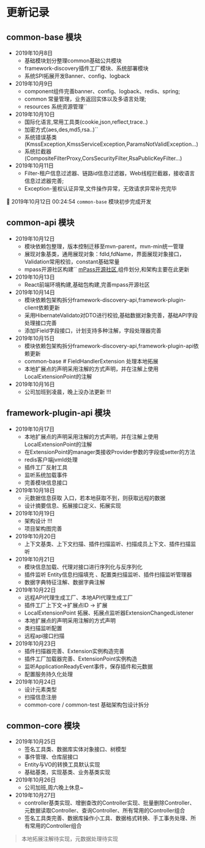 #  更新记录
## common-base 模块
- 2019年10月8日  
    - 基础模块划分整理common基础公共模块
    - framework-discovery插件工厂模块、系统部署模块
    - 系统SPI拓展开发Banner、config、logback
- 2019年10月9日  
    - component组件完善banner、config、logback、redis、spring;
    - common 常量管理，业务返回实体以及多语言处理;
    - resources 系统资源管理``
- 2019年10月10日  
    - 国际化语言,常用工具类(cookie,json,reflect,trace..)
    - 加密方式(aes,des,md5,rsa..)``
    - 系统错误基类(KmssException,KmssServiceException,ParamsNotValidException...)
    - 系统拦截器(CompositeFilterProxy,CorsSecurityFilter,RsaPublicKeyFilter...)
- 2019年10月11日  
    - Filter-租户信息过滤器、链路id信息过滤器，Web线程拦截器，接收语言信息过滤器完善;
    - Exception-鉴权认证异常,文件操作异常，无效请求异常补充完毕

:confetti_ball: 2019年10月12日 00:24:54  `common-base` 模块初步完成开发

## common-api 模块
- 2019年10月12日  
    - 模块依赖包整理，版本控制迁移至mvn-parent，mvn-min统一管理
    - 展现对象基类，通用展现对象：fdId,fdName，界面展现对象接口，Validation常用校验，constant基础常量
    - mpass开源社区构建`` [mPass开源社区](http://mpass.gitee.io/zh-cn),组件划分,和架构主要在此更新
- 2019年10月13日
    - React前端环境构建,基础包构建,完善mpass开源社区
- 2019年10月14日
    - 模块依赖包架构拆分framework-discovery-api,framework-plugin-client依赖更新
    - 采用HibernateValidato对DTO进行校验,基础数据对象完善，基础API字段处理接口完善
    - 添加IField字段接口，计划支持多种注解，字段处理器完善
- 2019年10月15日
    - 模块依赖包架构拆分framework-discovery-api,framework-plugin-api依赖更新
    - common-base # FieldHandlerExtension 处理本地拓展
    - 本地扩展点的声明采用注解的方式声明，并在注解上使用LocalExtensionPoint的注解
- 2019年10月16日
    - 公司加班到凌晨，晚上没办法更新 !!!
## framework-plugin-api 模块
- 2019年10月17日
    - 本地扩展点的声明采用注解的方式声明，并在注解上使用LocalExtensionPoint的注解
    - 在ExtensionPoint的manager类接收Provider参数的字段或setter的方法
    - redis客户端jvmId处理
    - 插件工厂反射工具
    - 监听系统加载事件
    - 完善模块信息接口
- 2019年10月18日
    - 元数据信息获取 入口，若本地获取不到，则获取远程的数据
    - 设计摘要信息、拓展接口定义、拓展实现
- 2019年10月19日
    - 架构设计 !!!
    - 项目架构图完善
- 2019年10月20日
    - 上下文基类、上下文扫描、插件扫描监听、扫描成员上下文、插件扫描监听
- 2019年10月21日
    - 模块信息加载、代理对接口进行序列化与反序列化
    - 插件监听 Entity信息扫描填充 、配置类扫描监听、插件扫描监听管理器
    - 数据字典特征注解、数据字典注解
- 2019年10月22日
    - 远程API代理生成工厂、本地API代理生成工厂
    - 插件工厂上下文->扩展点ID -> 扩展
    - LocalExtensionPoint 拓展、拓展点监听器ExtensionChangedListener
    - 本地扩展点的声明采用注解的方式声明
    - 类扫描监听配置
    - 远程api接口扫描
- 2019年10月23日
    - 插件扫描器完善、Extension实例构造完善
    - 插件工厂加载器完善、ExtensionPoint实例构造
    - 监听ApplicationReadyEvent事件，保存插件和元数据
    - 配置服务持久化处理
-  2019年10月24日 
    - 设计元素类型
    - 扫描信息注册
    - common-core / common-test 基础架构包设计拆分
## common-core 模块
-  2019年10月25日
    - 签名工具类、数据库实体对象接口、树模型
    - 事件管理、仓库层接口
    - Entity与VO的转换工具默认实现
    - 基础基类，实现基类、业务基类实现
-  2019年10月26日
    - 公司加班,周六晚上休息~
-  2019年10月27日
    - controller基类实现、增删查改的Controller实现、批量删除Controller、元数据读取Controller、查询Controller、所有常用的Controller组合
    - 签名工具类完善、数据库操作小工具、数据格式转换、手工事务处理、所有常用的Controller组合
    
> 本地拓展注解待实现，元数据处理待实现
